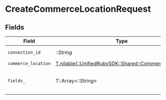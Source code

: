 # CreateCommerceLocationRequest


## Fields

| Field                                                                                            | Type                                                                                             | Required                                                                                         | Description                                                                                      |
| ------------------------------------------------------------------------------------------------ | ------------------------------------------------------------------------------------------------ | ------------------------------------------------------------------------------------------------ | ------------------------------------------------------------------------------------------------ |
| `connection_id`                                                                                  | *::String*                                                                                       | :heavy_check_mark:                                                                               | ID of the connection                                                                             |
| `commerce_location`                                                                              | [T.nilable(::UnifiedRubySDK::Shared::CommerceLocation)](../../models/shared/commercelocation.md) | :heavy_minus_sign:                                                                               | N/A                                                                                              |
| `fields_`                                                                                        | T::Array<*::String*>                                                                             | :heavy_minus_sign:                                                                               | Comma-delimited fields to return                                                                 |